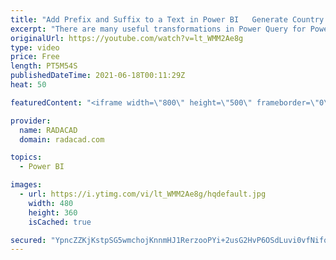 ```yaml
---
title: "Add Prefix and Suffix to a Text in Power BI   Generate Country Images and pages"
excerpt: "There are many useful transformations in Power Query for Power BI. One of them is adding the prefix and suffix to a text column. These transformations are very simple to apply and have an immense value in building columns based on patterns and template texts. In this short video and article, I’ll explain"
originalUrl: https://youtube.com/watch?v=lt_WMM2Ae8g
type: video
price: Free
length: PT5M54S
publishedDateTime: 2021-06-18T00:11:29Z
heat: 50

featuredContent: "<iframe width=\"800\" height=\"500\" frameborder=\"0\" src=\"https://www.youtube.com/embed/lt_WMM2Ae8g\" allow=\"accelerometer; autoplay; encrypted-media; gyroscope; picture-in-picture\" allowfullscreen></iframe>"

provider:
  name: RADACAD
  domain: radacad.com

topics:
  - Power BI

images:
  - url: https://i.ytimg.com/vi/lt_WMM2Ae8g/hqdefault.jpg
    width: 480
    height: 360
    isCached: true

secured: "YpncZZKjKstpSG5wmchojKnnmHJ1RerzooPYi+2usG2HvP6OSdLuvi0vfNifqfSiH2W8wlaFiQ0Lm4aKNuLu7kUQ/tE1P1KbEMoxGkQM/7T3l+fjrvOmlCYn0yfbwvMKI9Pr3DyU3kFefl9vblr7wQBZVmfeHdElI3dTvP2Dc5weEZtvJz4tJGP6X7IJoFQX9sE3NKzzoK22OscQ4UbvnS60rpt8Np4bHhu4jgWpFix7IlX6f7AA2N9bKsWfFHt0Fmybp6xuDK5/V44sytIFrbkxmR5YoXBlDUlD7zr1i21f4/y25v/RUJkHfrieS7P8eT44/sZd9FDoq7mudzYYEZf7dJqb/ziFfLfm6IbR3FkyRJRVO7mJCrCGxysVMGZQ5BNnCvUGmARyi/aQ7bYubVbYbw0jVYCRwPQE4vjv4ck=;wu/KllETlmP0Ea9vdBJ5Jw=="
---
```


